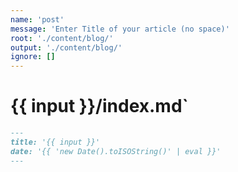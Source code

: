 ```yaml
---
name: 'post'
message: 'Enter Title of your article (no space)'
root: './content/blog/'
output: './content/blog/'
ignore: []
---
```


# {{ input }}/index.md`

```markdown
---
title: '{{ input }}'
date: '{{ 'new Date().toISOString()' | eval }}'
---
```
